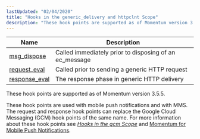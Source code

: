 ```yaml
---
lastUpdated: "02/04/2020"
title: "Hooks in the generic_delivery and httpclnt Scope"
description: "These hook points are supported as of Momentum version 3 5 5 These hook points are used with mobile push notifications and with MMS The request and response hook points can replace the Google Cloud Messaging GCM hook points of the same name For more information about these hook points..."
---
```



| Name                                                                                                    | Description                                            |
|---------------------------------------------------------------------------------------------------------|--------------------------------------------------------|
| [msg_dispose](/momentum/3/3-api/hooks-generic-delivery-msg-dispose) | Called immediately prior to disposing of an ec_message |
| [request_eval](/momentum/3/3-api/hooks-http-request-eval)           | Called prior to sending a generic HTTP request         |
| [response_eval](/momentum/3/3-api/hooks-http-response-eval)         | The response phase in generic HTTP delivery            |

These hook points are supported as of Momentum version 3.5.5.

These hook points are used with mobile push notifications and with MMS. The request and response hook points can replace the Google Cloud Messaging (GCM) hook points of the same name. For more information about these hook points see [*Hooks in the gcm Scope*](/momentum/3/3-api/hooks-gcm) and [Momentum for Mobile Push Notifications](/momentum/3/3-push).